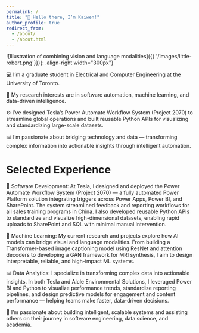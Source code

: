 ```yaml
---
permalink: /
title: "👋 Hello there, I’m Kaiwen!"
author_profile: true
redirect_from: 
  - /about/
  - /about.html
---
```




![Illustration of combining vision and language modalities]({{ '/images/little-robert.png'}}){: .align-right width="300px"}



💻 I’m a graduate student in Electrical and Computer Engineering at the University of Toronto.

🧠 My research interests are in software automation, machine learning, and data-driven intelligence.

⚙️ I’ve designed Tesla’s Power Automate Workflow System (Project 2070) to streamline global operations and built reusable Python APIs for visualizing and standardizing large-scale datasets.

📊 I’m passionate about bridging technology and data — transforming complex information into actionable insights through intelligent automation.



Selected Experience
======
🧩 Software Development:
At Tesla, I designed and deployed the Power Automate Workflow System (Project 2070) — a fully automated Power Platform solution integrating triggers across Power Apps, Power BI, and SharePoint. The system streamlined feedback and reporting workflows for all sales training programs in China. I also developed reusable Python APIs to standardize and visualize high-dimensional datasets, enabling rapid uploads to SharePoint and SQL with minimal manual intervention.

🤖 Machine Learning:
My current research and projects explore how AI models can bridge visual and language modalities. From building a Transformer-based image captioning model using ResNet and attention decoders to developing a GAN framework for MRI synthesis, I aim to design interpretable, reliable, and high-impact ML systems.

📊 Data Analytics:
I specialize in transforming complex data into actionable insights. In both Tesla and Alcle Environmental Solutions, I leveraged Power BI and Python to visualize performance trends, standardize reporting pipelines, and design predictive models for engagement and content performance — helping teams make faster, data-driven decisions.

🌱 I’m passionate about building intelligent, scalable systems and assisting others on their journey in software engineering, data science, and academia.







